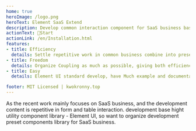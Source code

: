 ```yaml
---
home: true
heroImage: /logo.png
heroText: Element SaaS Extend
description: Develop common interaction component for SaaS business base Element UI.
actionText: 🚀Start
actionLink: /en/Installation.html
features:
- title: Efficiency
  details: Settle repetitive work in common business combine into preset components for efficient completion.
- title: Freedom
  details: Organize Coupling as much as possible, giving both efficiency and customize for vertical industry business.
- title: Easy
  details: Element UI standard develop, have Much example and documentation as possible to help you code.

footer: MIT Licensed | kwokronny.top
---
```


As the recent work mainly focuses on SaaS business, and the development content is repetitive in form and table interaction.  development base hight utility component library - Element UI,  so want to organize development preset components library for SaaS business.
